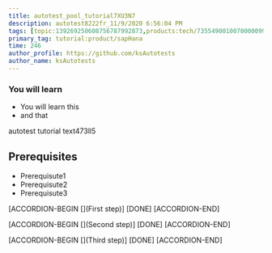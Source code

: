 ```yaml
---
title: autotest_pool_tutorial7XU3N7
description: autotest8222fr_11/9/2020 6:56:04 PM
tags: [topic:139269250608756787992873,products:tech/73554900100700000996,tutorial:experience/advanced]
primary_tag: tutorial:product/sapHana
time: 246
author_profile: https://github.com/ksAutotests
author_name: ksAutotests
---
```

### You will learn
- You will learn this
- and that

autotest tutorial text473ll5

## Prerequisites
- Prerequisute1
- Prerequisute2
- Prerequisute3

[ACCORDION-BEGIN [](First step)]
[DONE]
[ACCORDION-END]

[ACCORDION-BEGIN [](Second step)]
[DONE]
[ACCORDION-END]

[ACCORDION-BEGIN [](Third step)]
[DONE]
[ACCORDION-END]

